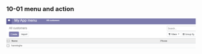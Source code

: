 ### 10-01 menu and action

<img src="https://github.com/hanminghe/myodoo12tests/blob/master/img/043.png" >